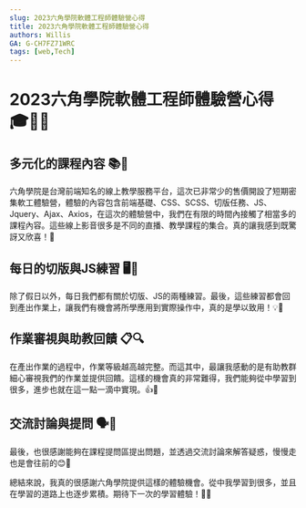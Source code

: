 ```yaml
---
slug: 2023六角學院軟體工程師體驗營心得
title: 2023六角學院軟體工程師體驗營心得
authors: Willis
GA: G-CH7FZ71WRC
tags: [web,Tech]
---
```



2023六角學院軟體工程師體驗營心得 🎓👨‍💻
============================

多元化的課程內容 📚🎥
-------------

六角學院是台灣前端知名的線上教學服務平台，這次已非常少的售價開設了短期密集軟工體驗營，體驗的內容包含前端基礎、CSS、SCSS、切版任務、JS、Jquery、Ajax、Axios，在這次的體驗營中，我們在有限的時間內接觸了相當多的課程內容。這些線上影音很多是不同的直播、教學課程的集合。真的讓我感到既驚訝又欣喜！🎉


每日的切版與JS練習 🖥️🔬
----------------

除了假日以外，每日我們都有關於切版、JS的兩種練習。最後，這些練習都會回到產出作業上，讓我們有機會將所學應用到實際操作中，真的是學以致用！💡📝


作業審視與助教回饋 📋🔍
--------------

在產出作業的過程中，作業等級越高越完整。而這其中，最讓我感動的是有助教群細心審視我們的作業並提供回饋。這樣的機會真的非常難得，我們能夠從中學習到很多，進步也就在這一點一滴中實現。👍👏

交流討論與提問 🗣️💭
-------------

最後，也很感謝能夠在課程提問區提出問題，並透過交流討論來解答疑惑，慢慢走也是會往前的😊🐢

總結來說，我真的很感謝六角學院提供這樣的體驗機會。從中我學習到很多，並且在學習的道路上也逐步累積。期待下一次的學習體驗！🎈🚀
